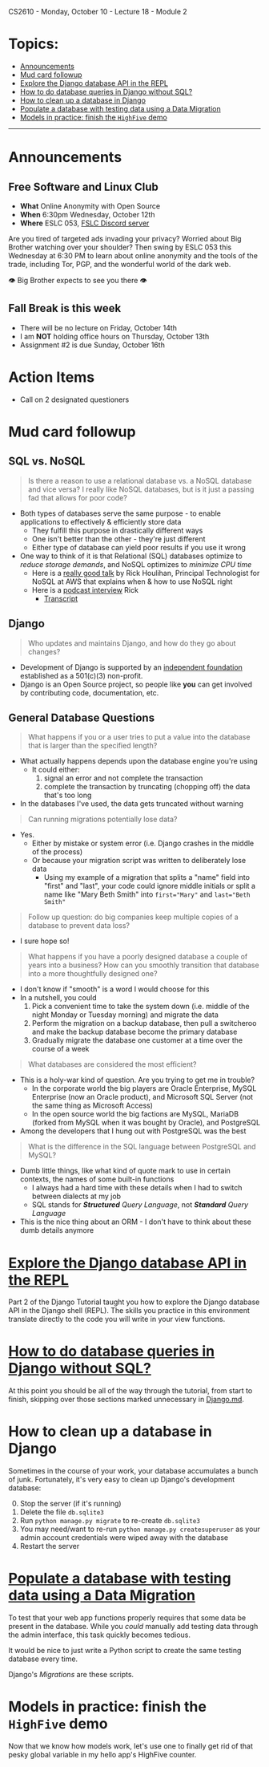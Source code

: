 CS2610 - Monday, October 10 - Lecture 18 - Module 2

# Topics:
* [Announcements](#announcements)
* [Mud card followup](#mud-card-followup)
* [Explore the Django database API in the REPL](#explore-the-django-database-api-in-the-repl)
* [How to do database queries in Django without SQL?](#how-to-do-database-queries-in-django-without-sql)
* [How to clean up a database in Django](#how-to-clean-up-a-database-in-django)
* [Populate a database with testing data using a Data Migration](#populate-a-database-with-testing-data-using-a-data-migration)
* [Models in practice: finish the `HighFive` demo](#models-in-practice-finish-the-highfive-demo)


------------------------------------------------------------
# Announcements

## Free Software and Linux Club

*   **What**  Online Anonymity with Open Source
*   **When**  6:30pm Wednesday, October 12th
*   **Where** ESLC 053, [FSLC Discord server](https://discord.gg/p4jRxrQmqP)

Are you tired of targeted ads invading your privacy? Worried about Big Brother watching over your shoulder? Then swing by ESLC 053 this Wednesday at 6:30 PM to learn about online anonymity and the tools of the trade, including Tor, PGP, and the wonderful world of the dark web.

👁️ Big Brother expects to see you there 👁️


## Fall Break is this week

*   There will be no lecture on Friday, October 14th
*   I am **NOT** holding office hours on Thursday, October 13th
*   Assignment #2 is due Sunday, October 16th


# Action Items

*   Call on 2 designated questioners



# Mud card followup

## SQL vs. NoSQL

> Is there a reason to use a relational database vs. a NoSQL database and vice versa?  I really like NoSQL databases, but is it just a passing fad that allows for poor code?

*   Both types of databases serve the same purpose - to enable applications to effectively & efficiently store data
    *   They fulfill this purpose in drastically different ways
    *   One isn't better than the other - they're just different
    *   Either type of database can yield poor results if you use it wrong
*   One way to think of it is that Relational (SQL) databases optimize to *reduce storage demands*, and NoSQL optimizes to *minimize CPU time*
    *   Here is a [really good talk](https://youtu.be/HaEPXoXVf2k) by Rick Houlihan, Principal Technologist for NoSQL at AWS that explains when & how to use NoSQL right
    *   Here is a [podcast interview](https://softwareengineeringdaily.com/2020/01/09/nosql-optimization-with-rick-houlihan/) Rick
        *   [Transcript](https://softwareengineeringdaily.com/wp-content/uploads/2020/01/SED979-NoSQL-Rick-Houlihan.pdf)


## Django

> Who updates and maintains Django, and how do they go about changes?

*   Development of Django is supported by an [independent foundation](https://www.djangoproject.com/foundation/) established as a 501(c)(3) non-profit.
*   Django is an Open Source project, so people like **you** can get involved by contributing code, documentation, etc.


## General Database Questions

> What happens if you or a user tries to put a value into the database that is larger than the specified length?

*   What actually happens depends upon the database engine you're using
    *   It could either:
        1.  signal an error and not complete the transaction
        2.  complete the transaction by truncating (chopping off) the data that's too long
*   In the databases I've used, the data gets truncated without warning


> Can running migrations potentially lose data?

*   Yes.
    *   Either by mistake or system error (i.e. Django crashes in the middle of the process)
    *   Or because your migration script was written to deliberately lose data
        *   Using my example of a migration that splits a "name" field into "first" and "last", your code could ignore middle initials or split a name like "Mary Beth Smith" into `first="Mary"` and `last="Beth Smith"`


> Follow up question: do big companies keep multiple copies of a database to prevent data loss?

*   I sure hope so!


> What happens if you have a poorly designed database a couple of years into a business?  How can you smoothly transition that database into a more thoughtfully designed one?

*   I don't know if "smooth" is a word I would choose for this
*   In a nutshell, you could
    1.  Pick a convenient time to take the system down (i.e. middle of the night Monday or Tuesday morning) and migrate the data
    2.  Perform the migration on a backup database, then pull a switcheroo and make the backup database become the primary database
    3.  Gradually migrate the database one customer at a time over the course of a week


> What databases are considered the most efficient?

*   This is a holy-war kind of question.  Are you trying to get me in trouble?
    *   In the corporate world the big players are Oracle Enterprise, MySQL Enterprise (now an Oracle product), and Microsoft SQL Server (not the same thing as Microsoft Access)
    *   In the open source world the big factions are MySQL, MariaDB (forked from MySQL when it was bought by Oracle), and PostgreSQL
*   Among the developers that I hung out with PostgreSQL was the best


> What is the difference in the SQL language between PostgreSQL and MySQL?

*   Dumb little things, like what kind of quote mark to use in certain contexts, the names of some built-in functions
    *   I always had a hard time with these details when I had to switch between dialects at my job
    *   SQL stands for _**Structured** Query Language_, not _**Standard** Query Language_
*   This is the nice thing about an ORM - I don't have to think about these dumb details anymore



# [Explore the Django database API in the REPL](../Database.md#explore-the-django-database-api-in-the-repl)

Part 2 of the Django Tutorial taught you how to explore the Django database API in the Django shell (REPL). The skills you practice in this environment translate directly to the code you will write in your view functions.





# [How to do database queries in Django without SQL?](../Database.md#how-to-do-database-queries-in-django-without-sql)

At this point you should be all of the way through the tutorial, from start to finish, skipping over those sections marked unnecessary in [Django.md](../Django.md).



# How to clean up a database in Django

Sometimes in the course of your work, your database accumulates a bunch of junk.  Fortunately, it's very easy to clean up Django's development database:

0.  Stop the server (if it's running)
1.  Delete the file `db.sqlite3`
2.  Run `python manage.py migrate` to re-create `db.sqlite3`
3.  You may need/want to re-run `python manage.py createsuperuser` as your admin account credentials were wiped away with the database
4.  Restart the server



# [Populate a database with testing data using a Data Migration](../Database.md#populate-a-database-with-testing-data-using-a-data-migration)

To test that your web app functions properly requires that some data be present
in the database.  While you *could* manually add testing data through the admin
interface, this task quickly becomes tedious.  

It would be nice to just write a Python script to create the same testing
database every time.

Django's *Migrations* are these scripts.



# Models in practice: finish the `HighFive` demo

Now that we know how models work, let's use one to finally get rid of that pesky global variable in my hello app's HighFive counter.



